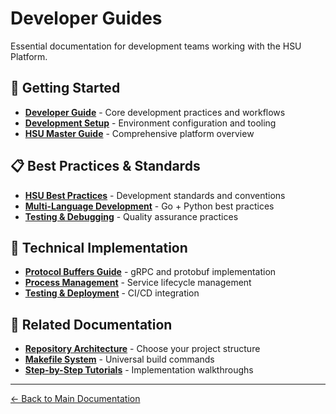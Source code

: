 # Developer Guides

Essential documentation for development teams working with the HSU Platform.

## 🚀 Getting Started

- [**Developer Guide**](DEVELOPER_GUIDE.md) - Core development practices and workflows
- [**Development Setup**](DEVELOPMENT_SETUP.md) - Environment configuration and tooling
- [**HSU Master Guide**](HSU_MASTER_GUIDE.md) - Comprehensive platform overview

## 📋 Best Practices & Standards

- [**HSU Best Practices**](HSU_BEST_PRACTICES.md) - Development standards and conventions
- [**Multi-Language Development**](MULTI_LANGUAGE.md) - Go + Python best practices
- [**Testing & Debugging**](TESTING_DEBUGGING.md) - Quality assurance practices

## 🔧 Technical Implementation

- [**Protocol Buffers Guide**](HSU_PROTOCOL_BUFFERS.md) - gRPC and protobuf implementation
- [**Process Management**](PROCESS_MANAGEMENT.md) - Service lifecycle management
- [**Testing & Deployment**](HSU_TESTING_DEPLOYMENT.md) - CI/CD integration

## 📖 Related Documentation

- [**Repository Architecture**](../repositories/index.md) - Choose your project structure
- [**Makefile System**](../makefile_guide/index.md) - Universal build commands
- [**Step-by-Step Tutorials**](../tutorials/) - Implementation walkthroughs

---

[← Back to Main Documentation](../README.md)